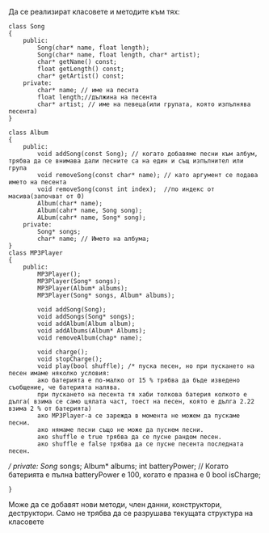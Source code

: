 Да се реализират класовете и методите към тях:


	class Song 
	{
		public:
			Song(char* name, float length);
			Song(char* name, float length, char* artist);
			char* getName() const;
			float getLength() const;
			char* getArtist() const;
		private:
			char* name; // име на песнта
			float length;//дължина на песента
			char* artist; // име на певеца(или групата, която изпълнява песента)
	}

	class Album
	{
		public:
			void addSong(const Song); // когато добавяме песни към албум, трябва да се внимава дали песните са на един и същ изпълнител или група
			void removeSong(const char* name); // като аргумент се подава името на песента
			void removeSong(const int index);  //по индекс от масива(започват от 0)
			Album(char* name);
			Album(cahr* name, Song song);
			ALbum(cahr* name, Song* song);
		private:
			Song* songs;
			char* name; // Името на албума;
	}
	class MP3Player 
	{
		public:
			MP3Player();
			MP3Player(Song* songs);
			MP3Player(Album* albums);
			MP3Player(Song* songs, Album* albums);

			void addSong(Song);
			void addSongs(Song* songs);
			void addAlbum(Album album);
			void addAlbums(Album* Albums);
			void removeAlbum(chaр* name);

			void charge();
			void stopCharge();
			void play(bool shuffle); /* пуска песен, но при пускането на песен имаме няколко условия:
			ако батерията е по-малко от 15 % трябва да бъде изведено съобщение, че батерията налява.
			при пускането на песента тя хаби толкова батерия колкото е дълга( взима се само цялата част, тоест на песен, която е дълга 2.22 взима 2 % от батерията)
			ако MP3Player-а се зарежда в момента не можем да пускаме песни.
			ако нямаме песни също не може да пуснем песни.
			ако shuffle e true трябва да се пусне рандом песен.
			ако shuffle e false трябва да се пусне песента последната песен.
*/
		private:
			Song* songs;
			Album* albums;
			int batteryPower; // Когато батерията е пълна batteryPower  е 100, когато е празна е 0
			bool isCharge;

	}

Може да се добавят нови методи, член данни, конструктори, деструктори. Само не трябва да се разрушава текущата структура на класовете
